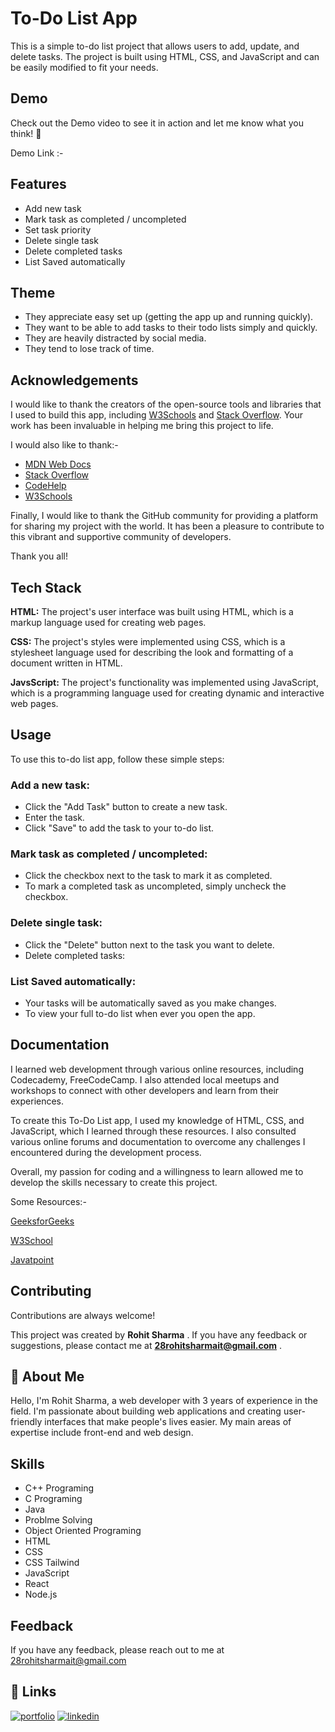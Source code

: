 
# To-Do List App
This is a simple to-do list project that allows users to add, update, and delete tasks. The project is built using HTML, CSS, and JavaScript and can be easily modified to fit your needs.


## Demo

Check out the Demo video to see it in action and let me know what you think! 🤔

Demo Link :- 

## Features

- Add new task
- Mark task as completed / uncompleted
- Set task priority
- Delete single task
- Delete completed tasks
- List Saved automatically 
## Theme

- They appreciate easy set up (getting the app up and running quickly).
- They want to be able to add tasks to their todo lists simply and quickly.
- They are heavily distracted by social media.
- They tend to lose track of time.
## Acknowledgements

I would like to thank the creators of the open-source tools and libraries that I used to build this app, including [W3Schools](https://www.w3schools.com/whatis/) and [Stack Overflow](https://stackoverflow.com/documentation). Your work has been invaluable in helping me bring this project to life.

I would also like to thank:- 
 - [MDN Web Docs](https://developer.mozilla.org/en-US/)
 - [Stack Overflow](https://stackoverflow.com/documentation)
- [CodeHelp](https://www.thecodehelp.in/)
- [W3Schools](https://www.w3schools.com/whatis/)

Finally, I would like to thank the GitHub community for providing a platform for sharing my project with the world. It has been a pleasure to contribute to this vibrant and supportive community of developers.

Thank you all!
## Tech Stack

**HTML:** The project's user interface was built using HTML, which is a markup language used for creating web pages.

**CSS:**  The project's styles were implemented using CSS, which is a stylesheet language used for describing the look and formatting of a document written in HTML.

**JavsScript:** The project's functionality was implemented using JavaScript, which is a programming language used for creating dynamic and interactive web pages.


## Usage

To use this to-do list app, follow these simple steps:

### Add a new task:

- Click the "Add Task" button to create a new task.
- Enter the task.
- Click "Save" to add the task to your to-do list.

### Mark task as completed / uncompleted:

- Click the checkbox next to the task to mark it as completed.
- To mark a completed task as uncompleted, simply uncheck the checkbox.

### Delete single task:

- Click the "Delete" button next to the task you want to delete.
- Delete completed tasks:

### List Saved automatically:
- Your tasks will be automatically saved as you make changes.
- To view your full to-do list when ever you open the app.
## Documentation

I learned web development through various online resources, including Codecademy, FreeCodeCamp. I also attended local meetups and workshops to connect with other developers and learn from their experiences.

To create this To-Do List app, I used my knowledge of HTML, CSS, and JavaScript, which I learned through these resources. I also consulted various online forums and documentation to overcome any challenges I encountered during the development process.

Overall, my passion for coding and a willingness to learn allowed me to develop the skills necessary to create this project.

Some Resources:- 

[GeeksforGeeks](https://www.geeksforgeeks.org/generating-strong-password-using-python/)

[W3School](https://www.w3schools.com/whatis/)

[Javatpoint](https://www.javatpoint.com/what-is-a-webpage)

## Contributing

Contributions are always welcome!

This project was created by **Rohit Sharma** . If you have any feedback or suggestions, please contact me at **28rohitsharmait@gmail.com** .


## 🚀 About Me
Hello, I'm Rohit Sharma, a web developer with 3 years of experience in the field. I'm passionate about building web applications and creating user-friendly interfaces that make people's lives easier. My main areas of expertise include front-end and web design.

## Skills
- C++ Programing
- C Programing
- Java
- Problme Solving
- Object Oriented Programing
- HTML
- CSS
- CSS Tailwind
- JavaScript
- React
- Node.js
## Feedback

If you have any feedback, please reach out to me at 28rohitsharmait@gmail.com


## 🔗 Links
[![portfolio](https://img.shields.io/badge/my_portfolio-000?style=for-the-badge&logo=ko-fi&logoColor=white)](https://mgwaaxiynjbsesiu3byn2a.on.drv.tw/Rohit's_Portfolio/)
[![linkedin](https://img.shields.io/badge/linkedin-0A66C2?style=for-the-badge&logo=linkedin&logoColor=white)](https://www.linkedin.com/in/rohitsharma2003/)


